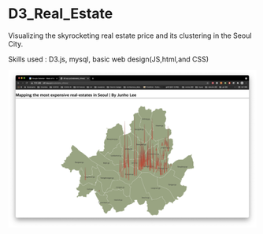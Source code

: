 # D3_Real_Estate
Visualizing the skyrocketing real estate price and its clustering in the Seoul City. 


Skills used : D3.js, mysql, basic web design(JS,html,and CSS)


[![preview of the html](main_image_2.png?raw=true "main")](http://dif-eq.xyz/realestate_climax)
